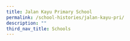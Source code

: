 ```yaml
---
title: Jalan Kayu Primary School
permalink: /school-histories/jalan-kayu-pri/
description: ""
third_nav_title: Schools
---
```


